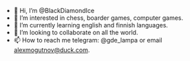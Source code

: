 - 👋 Hi, I’m @BlackDiamondIce
- 👀 I’m interested in chess, boarder games, computer games.
- 🌱 I’m currently learning english and finnish languages.
- 💞️ I’m looking to collaborate on all the world.
- 📫 How to reach me telegram: @gde_lampa or email alexmogutnov@duck.com.

<!---
BlackDiamondIce/BlackDiamondIce is a ✨ special ✨ repository because its `README.md` (this file) appears on your GitHub profile.
You can click the Preview link to take a look at your changes.
--->
